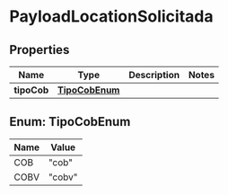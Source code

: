 # PayloadLocationSolicitada

## Properties
Name | Type | Description | Notes
------------ | ------------- | ------------- | -------------
**tipoCob** | [**TipoCobEnum**](#TipoCobEnum) |  | 

<a name="TipoCobEnum"></a>
## Enum: TipoCobEnum
Name | Value
---- | -----
COB | &quot;cob&quot;
COBV | &quot;cobv&quot;
